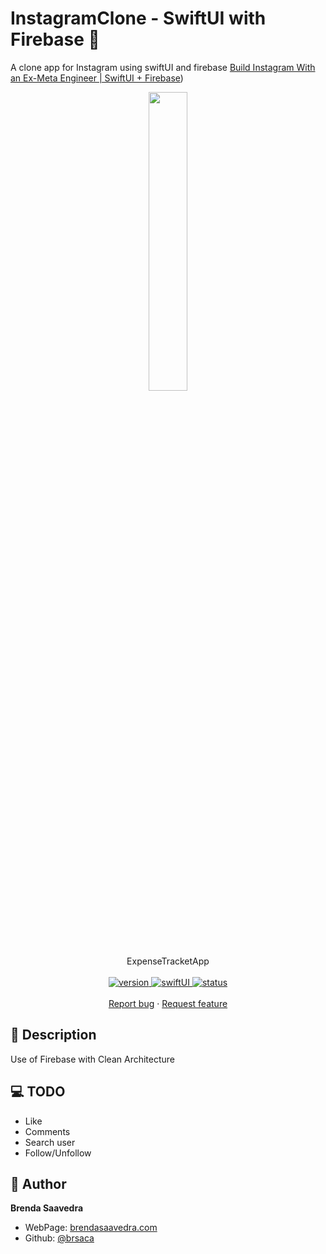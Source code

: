 # InstagramClone - SwiftUI with Firebase 👋

A clone app for Instagram using swiftUI and firebase [Build Instagram With an Ex-Meta Engineer | SwiftUI + Firebase]([https://www.youtube.com/watch?v=7UKUCZuaVlA))
<p align="center">
<a href="#">
<img src="images/instagram_demo.gif" align="center" width=35%>
</a> 
<br><br>
     ExpenseTracketApp
    <br><br>
  <a href="#">
    <img alt="version" src="https://img.shields.io/badge/Version-v1.0-red.svg" />
  </a>
  <a href="#">
    <img alt="swiftUI" src="https://img.shields.io/badge/SwiftUI-16.4-blue.svg" />
  </a>
  <a href="#">
    <img alt="status" src="https://img.shields.io/badge/status-done-green.svg" />
  </a>
  <br>
    <br>
    <a href="https://github.com/brsaca/InstagramClone/issues/new">Report bug</a>
    ·
    <a href="https://github.com/brsaca/InstagramClone/issues/new">Request feature</a>
</p>

## 📝 Description
Use of Firebase with Clean Architecture

## 💻 TODO
- Like
- Comments
- Search user
- Follow/Unfollow

## 👤 Author

**Brenda Saavedra**

- WebPage: [brendasaavedra.com](http://brendasaavedra.com)
- Github: [@brsaca](https://github.com/brsaca/)
